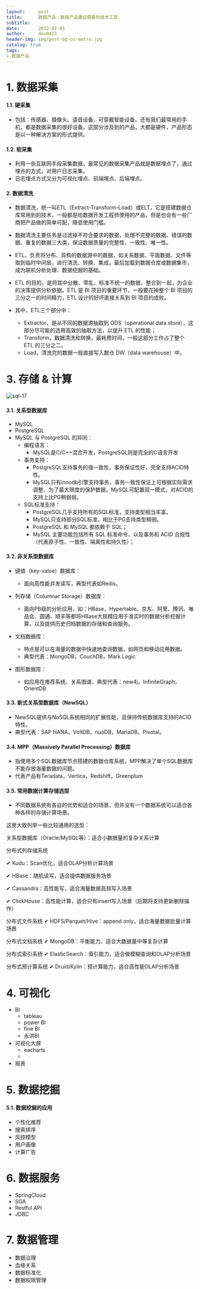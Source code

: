 ```yaml
---
layout:     post
title:      数据产品：数据产品建设需要的技术工具
subtitle:   
date:       2022-02-01
author:     dex0423
header-img: img/post-bg-os-metro.jpg
catalog: true
tags:
- 数据产品
---
```


# 1. 数据采集
  

#### 1.1. 硬采集

- 包括：传感器、摄像头、语音设备、可穿戴智能设备。还有我们最常用的手机，都是数据采集的很好设备。这部分涉及到的产品，大都是硬件，产品形态是以一种解决方案的形式提供。
  
#### 1.2. 软采集

- 利用一些互联网手段采集数据，最常见的数据采集产品就是数据埋点了，通过埋点的方式，对用户日志采集。
- 日志埋点方式又分为可视化埋点、前端埋点、后端埋点。
  
#### 2. 数据清洗
  
- 数据清洗，统一叫ETL（Extract-Transform-Load）或ELT，它是搭建数据仓库常用到的技术，一般都是给数据开发工程师使用的产品，但是也会有一些厂商把产品做的简单可配，降低使用门槛。
- 数据清洗主要任务是过滤掉不符合要求的数据，处理不完整的数据、错误的数据、重复的数据三大类，保证数据质量的完整性、一致性、唯一性。
- ETL，负责将分布、异构的数据源中的数据，如关系数据、平面数据、文件等取到临时中间层，进行清洗、转换、集成，最后加载到数据仓库或数据集市，成为联机分析处理、数据挖掘的基础。

- ETL 的目的，是将其中分散、零乱、标准不统一的数据，整合到一起，为企业的决策提供分析依据。ETL 是 BI 项目的重要环节，一般要花掉整个 BI 项目的三分之一的时间精力，ETL 设计的好坏直接关系到 BI 项目的成败。

- 其中，ETL三个部分中：
    - Extractor，是从不同的数据源抽取到 ODS（operational data store），这部分尽可能的选用高效的抽取方法，以提升 ETL 的性能；
    - Transform，数据清洗和转换，最耗费时间，一般这部分工作占了整个 ETL 的三分之二。
    - Load，清洗完的数据一般直接写入数仓 DW（data warehouse）中。
    
# 3. 存储 & 计算

![sql-17]({{site.baseurl}}/img-post/数据库-1.png)

#### 3.1. 关系型数据库

- MySQL
- PostgreSQL
- MySQL 与 PostgreSQL 的异同：
    - 编程语言：
        - MySQL是C/C++混合开发，PostgreSQL则是完全的C语言开发
    - 事务支持：
        - PostgreSQL支持事务的强一致性，事务保证性好，完全支持ACID特性。
        - MySQL只有innodb引擎支持事务，事务一致性保证上可根据实际需求调整，为了最大限度的保护数据，MySQL可配置双一模式，对ACID的支持上比PG稍弱弱。
    - SQL标准支持：
        - PostgreSQL几乎支持所有的SQL标准，支持类型相当丰富。
        - MySQL只支持部分SQL标准，相比于PG支持类型稍弱。
        - PostgreSQL 和 MySQL 都依赖于 SQL；
        - MySQL 主要功能包括所有 SQL 标准命令，以及事务和 ACID 合规性（代表原子性、一致性、隔离性和持久性）；

#### 3.2. 非关系型数据库

- 键值（key-value）数据库：
    - 面向高性能并发读写，典型代表如Redis。

- 列存储（Columnar Storage）数据库：
    - 面向PB级的分析应用，如：HBase，Hypertable。京东、阿里、腾讯、唯品会、圆通、顺丰等都将HBase大规模应用于准实时的数据分析挖掘计算，以及提供历史归档数据的存储和查询服务。

- 文档数据库：
    - 特点是可以在海量的数据中快速地查询数据，如网页和移动应用数据。
    - 典型代表：MongoDB，CouchDB，Mark Logic

- 图形数据库：
    - 如应用在推荐系统、关系图谱，典型代表：new4j，InfiniteGraph，OrientDB

#### 3.3. 新式关系型数据库（NewSQL）

- NewSQL提供与NoSQL系统相同的扩展性能，且保持传统数据库支持的ACID特性。
- 典型代表：SAP HANA，VoltDB，nuoDB，MariaDB，Pivotal。

#### 3.4. MPP（Massively Parallel Processing）数据库

- 指使用多个SQL数据库节点搭建的数据仓库系统，MPP解决了单个SQL数据库不能存放海量数据的问题。
- 代表产品有Teradata，Vertica，Redshift，Greenplum

#### 3.5. 常用数据计算存储选型

- 不同数据系统有各自的优势和适合的场景，但并没有一个数据系统可以适合各种各样的存储计算场景。

这里大致列举一些比较通用的选型：

关系型数据库（Oracle/MySQL等）：适合小数据量的复杂关系计算

分布式列存储系统

✔ Kudu：Scan优化，适合OLAP分析计算场景

✔ HBase：随机读写，适合提供数据服务场景

✔ Cassandra：高性能写，适合海量数据高频写入场景

✔ ClickHouse：高性能计算，适合只有insert写入场景（后期将支持更新删除操作）

分布式文件系统
✔ HDFS/Parquet/Hive：append only，适合海量数据批量计算场景

分布式文档系统
✔ MongoDB：平衡能力，适合大数据量中等复杂计算

分布式索引系统
✔ ElasticSearch：索引能力，适合做模糊查询和OLAP分析场景

分布式预计算系统
✔ Druid/Kylin：预计算能力，适合高性能OLAP分析场景


# 4. 可视化

- BI
    - tableau
    - power BI
    - fine BI
    - 永洪BI
- 可视化大屏
    - eacharts
    - 
- 报表

# 5. 数据挖掘

#### 5.1. 数据挖掘的应用

- 个性化推荐
- 搜索排序
- 风控模型
- 用户画像
- 计算广告

# 6. 数据服务

- SpringCloud
- SOA
- Restful API
- JDBC

# 7. 数据管理

- 数据治理
- 血缘关系
- 数据标准化
- 数据权限管理